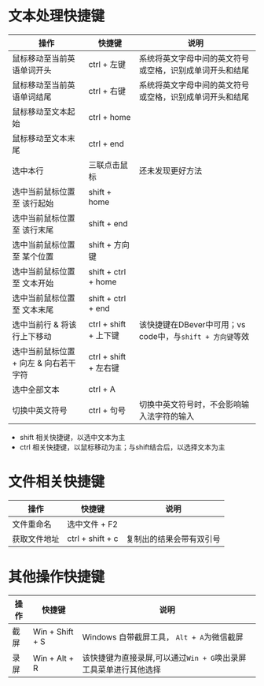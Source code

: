 # 文本处理快捷键
|操作|快捷键|说明|
|--|--|--|
|鼠标移动至当前英语单词开头|ctrl + 左键|系统将英文字母中间的英文符号或空格，识别成单词开头和结尾|
|鼠标移动至当前英语单词结尾|ctrl + 右键|系统将英文字母中间的英文符号或空格，识别成单词开头和结尾|
|鼠标移动至文本起始|ctrl + home|
|鼠标移动至文本末尾|ctrl + end|
|选中本行|三联点击鼠标|还未发现更好方法|
|选中当前鼠标位置 至 该行起始|shift + home||
|选中当前鼠标位置 至 该行末尾|shift + end||
|选中当前鼠标位置 至 某个位置|shift + 方向键||
|选中当前鼠标位置 至 文本开始|shift + ctrl + home||
|选中当前鼠标位置 至 文本末尾|shift + ctrl + end||
|选中当前行 & 将该行上下移动|ctrl + shift + 上下键|该快捷键在DBever中可用；vs code中，与`shift + 方向键`等效|
|选中当前鼠标位置 + 向左 & 向右若干字符|ctrl + shift + 左右键||
|选中全部文本|ctrl + A||
|切换中英文符号|ctrl + 句号|切换中英文符号时，不会影响输入法字符的输入|

* shift 相关快捷键，以选中文本为主
* ctrl 相关快捷键，以鼠标移动为主；与shift结合后，以选择文本为主

# 文件相关快捷键

|操作|快捷键|说明|
|--|--|--|
|文件重命名|选中文件 + F2|
|获取文件地址|ctrl + shift + c|复制出的结果会带有双引号|

# 其他操作快捷键

|操作|快捷键|说明|
|--|--|--|
|截屏|Win + Shift + S|Windows 自带截屏工具， `Alt + A`为微信截屏|
|录屏|Win + Alt + R |该快捷键为直接录屏,可以通过`Win + G`唤出录屏工具菜单进行其他选择|
